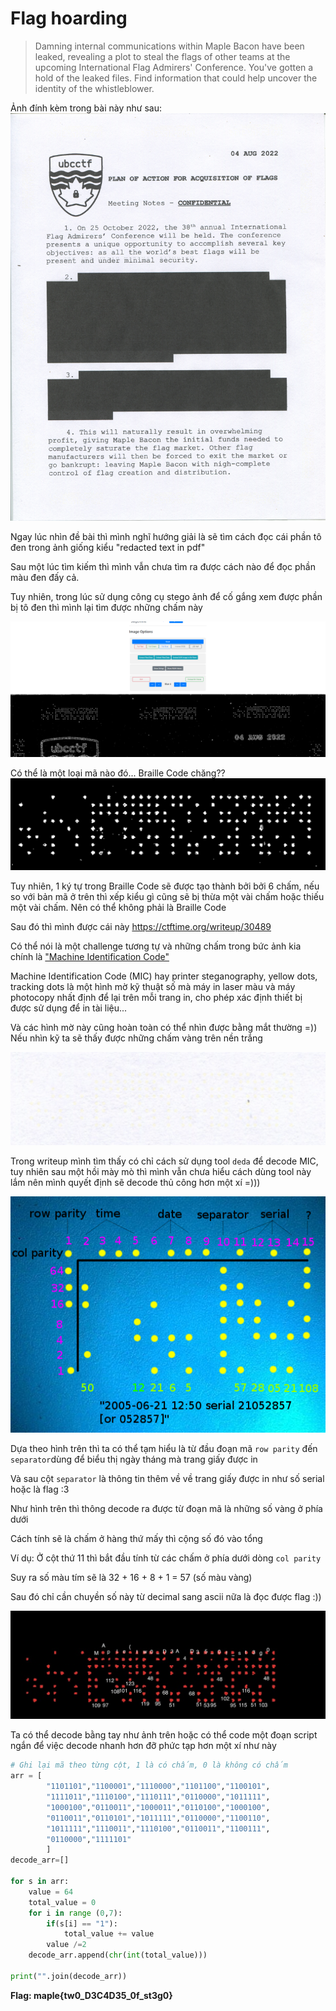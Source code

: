 # Flag hoarding
> Damning internal communications within Maple Bacon have been leaked, revealing a plot to steal the flags of other teams at the upcoming International Flag Admirers' Conference. You've gotten a hold of the leaked files. Find information that could help uncover the identity of the whistleblower.

Ảnh đính kèm trong bài này như sau:
![](./Pic/LEAK_20220804_SCAN_1.jpeg)

Ngay lúc nhìn đề bài thì mình nghĩ hướng giải là sẽ tìm cách đọc cái phần tô đen trong ảnh giống kiểu "redacted text in pdf"   

Sau một lúc tìm kiếm thì mình vẫn chưa tìm ra được cách nào để đọc phần màu đen đấy cả.  

Tuy nhiên, trong lúc sử dụng công cụ stego ảnh để cố gắng xem được phần bị tô đen thì mình lại tìm được những chấm này  

![](./Pic/Screenshot%202022-08-29%20223546.png)

Có thể là một loại mã nào đó... Braille Code chăng?? 
![](./Pic/Screenshot%202022-08-29%20224254.png)  

Tuy nhiên, 1 ký tự trong Braille Code sẽ được tạo thành bởi bởi 6 chấm, nếu so với bản mã ở trên thì xếp kiểu gì cũng sẽ bị thừa một vài chấm hoặc thiếu một vài chấm. Nên có thể không phải là Braille Code  

Sau đó thì mình được cái này https://ctftime.org/writeup/30489  

Có thể nói là một challenge tương tự và những chấm trong bức ảnh kia chính là ["Machine Identification Code"](https://en.wikipedia.org/wiki/Machine_Identification_Code)  

Machine Identification Code (MIC) hay printer steganography, yellow dots, tracking dots là một hình mờ kỹ thuật số mà máy in laser màu và máy photocopy nhất định để lại trên mỗi trang in, cho phép xác định thiết bị được sử dụng để in tài liệu...

Và các hình mờ này cũng hoàn toàn có thể nhìn được bằng mắt thường =)) Nếu nhìn kỹ ta sẽ thấy được những chấm vàng trên nền trắng  

![](./Pic/Screenshot%202022-08-29%20231620.png)  

Trong writeup mình tìm thấy có chỉ cách sử dụng tool `deda` để decode MIC, tuy nhiên sau một hồi mày mò thì mình vẫn chưa hiểu cách dùng tool này lắm nên mình quyết định sẽ decode thủ công hơn một xí =)))

![](./Pic/Machine_Identification_Code_von_Druckern.png)  

Dựa theo hình trên thì ta có thể tạm hiểu là từ đầu đoạn mã `row parity` đến `separator`dùng để biểu thị ngày tháng mà trang giấy được in  

Và sau cột `separator` là thông tin thêm về về trang giấy được in như số serial hoặc là flag :3  

Như hình trên thì thông decode ra được từ đoạn mã là những số vàng ở phía dưới  

Cách tính sẽ là chấm ở hàng thứ mấy thì cộng số đó vào tổng  

Ví dụ: Ở cột thứ 11 thì bắt đầu tính từ các chấm ở phía dưới dòng `col parity`  

Suy ra số màu tím sẽ là 32 + 16 + 8 + 1 = 57 (số màu vàng)  

Sau đó chỉ cần chuyền số này từ decimal sang ascii nữa là đọc được flag :))  

![](./Pic/Screenshot_2022-08-27_at_21.09.44.png)  

Ta có thể decode bằng tay như ảnh trên hoặc có thể code một đoạn script ngắn để việc decode nhanh hơn đỡ phức tạp hơn một xí như này  

```py
# Ghi lại mã theo từng cột, 1 là có chấm, 0 là không có chấm
arr = [
		"1101101","1100001","1110000","1101100","1100101",
		"1111011","1110100","1110111","0110000","1011111",
		"1000100","0110011","1000011","0110100","1000100",
		"0110011","0110101","1011111","0110000","1100110",
		"1011111","1110011","1110100","0110011","1100111",
		"0110000","1111101"
        ]
decode_arr=[]

for s in arr:
	value = 64
	total_value = 0
	for i in range (0,7):
		if(s[i] == "1"):
			total_value += value
		value /=2 
	decode_arr.append(chr(int(total_value)))

print("".join(decode_arr))
```

**Flag: maple{tw0_D3C4D35_0f_st3g0}**